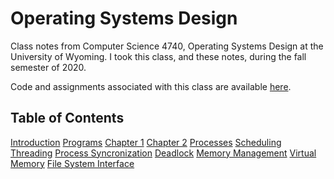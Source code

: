 Operating Systems Design
=====
Class notes from Computer Science 4740, Operating Systems Design at the University of Wyoming. I took this class, and these notes, during the fall semester of 2020.

Code and assignments associated with this class are available [here](https://github.com/andey-robins/school/tree/master/cosc4740).

Table of Contents
-----
[Introduction](http://andey-robins.github.io/webnotes/mdwiki#!./os/introduction.md)
[Programs](http://andey-robins.github.io/webnotes/mdwiki#!./os/program.md)
[Chapter 1](http://andey-robins.github.io/webnotes/mdwiki#!./os/chapter01.md)
[Chapter 2](http://andey-robins.github.io/webnotes/mdwiki#!./os/chapter02.md)
[Processes](http://andey-robins.github.io/webnotes/mdwiki#!./os/chapter03.md)
[Scheduling](http://andey-robins.github.io/webnotes/mdwiki#!./os/chapter04.md)
[Threading](http://andey-robins.github.io/webnotes/mdwiki#!./os/chapter05.md)
[Process Syncronization](http://andey-robins.github.io/webnotes/mdwiki#!./os/chapter0607.md)
[Deadlock](http://andey-robins.github.io/webnotes/mdwiki#!./os/chapter08.md)
[Memory Management](http://andey-robins.github.io/webnotes/mdwiki#!./os/chapter09.md)
[Virtual Memory](http://andey-robins.github.io/webnotes/mdwiki#!./os/chapter10.md)
[File System Interface](http://andey-robins.github.io/webnotes/mdwiki#!./os/chapter13.md)